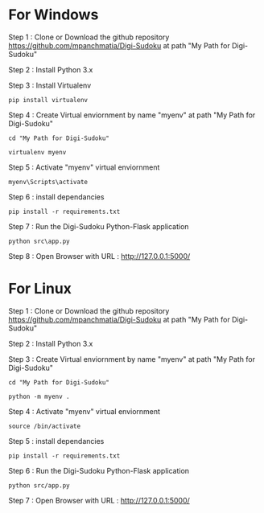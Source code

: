 # For Windows
Step 1 : Clone or Download the github repository https://github.com/mpanchmatia/Digi-Sudoku at path "My Path for Digi-Sudoku"

Step 2 : Install Python 3.x

Step 3 : Install Virtualenv

```pip install virtualenv```

Step 4 : Create Virtual enviornment by name "myenv" at path "My Path for Digi-Sudoku"

```cd "My Path for Digi-Sudoku"```

```virtualenv myenv```

Step 5 : Activate "myenv" virtual enviornment

```myenv\Scripts\activate```

Step 6 : install dependancies

```pip install -r requirements.txt```

Step 7 : Run the Digi-Sudoku Python-Flask application

```python src\app.py```

Step 8 : Open Browser with URL : http://127.0.0.1:5000/

# For Linux

Step 1 : Clone or Download the github repository https://github.com/mpanchmatia/Digi-Sudoku at path "My Path for Digi-Sudoku"

Step 2 : Install Python 3.x

Step 3 : Create Virtual enviornment by name "myenv" at path "My Path for Digi-Sudoku"

```cd "My Path for Digi-Sudoku"```

```python -m myenv .```

Step 4 : Activate "myenv" virtual enviornment

```source /bin/activate```

Step 5 : install dependancies

```pip install -r requirements.txt```

Step 6 : Run the Digi-Sudoku Python-Flask application

```python src/app.py```

Step 7 : Open Browser with URL : http://127.0.0.1:5000/
